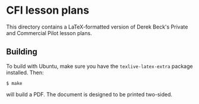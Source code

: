 # CFI lesson plans

This directory contains a LaTeX-formatted version of Derek Beck's Private and
Commercial Pilot lesson plans.

## Building

To build with Ubuntu, make sure you have the `texlive-latex-extra` package
installed. Then:

```
$ make
```

will build a PDF. The document is designed to be printed two-sided.
